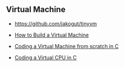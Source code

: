 ## Virtual Machine

* https://github.com/jakogut/tinyvm

* [How to Build a Virtual Machine](https://www.youtube.com/watch?v=OjaAToVkoTw)

* [Coding a Virtual Machine from scratch in C](https://www.youtube.com/watch?v=vymrj-2YD64)
* [Coding a Virtual CPU in C](https://www.youtube.com/watch?v=1fow3IEq0b0)

